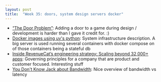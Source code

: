 ```yaml
---
layout: post
title:  "Week 35: doors, system design servers docker"
---
```


* [“The Door Problem”](https://lizengland.com/blog/2014/04/the-door-problem/): Adding a door to a game during design / development is harder than I gave it credit for. :)
* [Docker images using uv's python](https://mkennedy.codes/posts/python-docker-images-using-uv-s-new-python-features/): System infrastructure description. A big server is used running several containers with docker compose on of those containers being a stateful db
* [Inside RevenueCat’s engineering strategy: Scaling beyond 32,000+ apps](https://www.revenuecat.com/blog/engineering/engineering-strategy/): Governing principles for a company that are product and customer focused. Interesting stuff
* [You Don't Know Jack about Bandwidth](https://queue.acm.org/detail.cfm?ref=rss&id=3674953): Nice overview of bandwidth vs latency